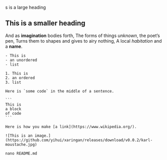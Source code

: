 s is a large heading

## This is a smaller heading

And as **imagination** bodies forth,
	The forms of things *unknown*, the poet’s pen,
	Turns them to shapes and gives to airy nothing,
	A local *habitation* and a **name**.

	- This is
	- an unordered
	- list

	1. This is
	2. an ordered
	3. list

	Here is `some code` in the middle of a sentence.

	```
	This is
	a block
	of code
	```

	Here is how you make [a link](https://www.wikipedia.org/).

	![This is an image.](https://github.com/yihui/xaringan/releases/download/v0.0.2/karl-moustache.jpg)

	nano README.md
